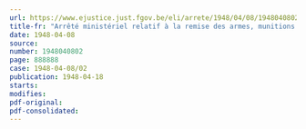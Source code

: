 ```yaml
---
url: https://www.ejustice.just.fgov.be/eli/arrete/1948/04/08/1948040802/justel
title-fr: "Arrêté ministériel relatif à la remise des armes, munitions et autre matériel de guerre"
date: 1948-04-08
source:
number: 1948040802
page: 888888
case: 1948-04-08/02
publication: 1948-04-18
starts:
modifies:
pdf-original:
pdf-consolidated:
---
```


